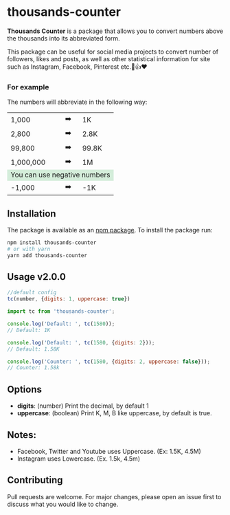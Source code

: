 # thousands-counter
<b>Thousands Counter</b> is a package that allows you to convert numbers above the thousands into its abbreviated form.

This package can be useful for social media projects to convert number of followers, likes and posts, as well as other statistical information for site such as Instagram, Facebook, Pinterest etc.👥👍❤️


### For example
The numbers will abbreviate in the following way:


<table>
  <tr>
    <td>1,000</td>
    <td>➡️</td>
    <td>1K</td>
  </tr>
  <tr>
    <td>2,800</td>
    <td>➡️</td>
    <td>2.8K</td>
  </tr>
  <tr>
    <td>99,800 </td>
    <td>➡️</td>
    <td>99.8K</td>
  </tr>
  <tr>
    <td>1,000,000</td>
    <td>➡️</td>
    <td>1M</td>
  </tr>
  <tr>
  <td colspan="3" style="background: #D4EDDA">You can use negative numbers</td>
  <tr>
    <td>-1,000</td>
    <td>➡️</td>
    <td>-1K</td>
  </tr>
  </tr>
</table>


## Installation
The package is available as an [npm package](https://www.npmjs.com/package/thousands-counter).
To install the package run:

```bash
npm install thousands-counter
# or with yarn
yarn add thousands-counter
```

## Usage v2.0.0
```js
//default config
tc(number, {digits: 1, uppercase: true})
```

```js
import tc from 'thousands-counter';

console.log('Default: ', tc(1580));
// Default: 1K

console.log('Default: ', tc(1580, {digits: 2}));
// Default: 1.58K

console.log('Counter: ', tc(1580, {digits: 2, uppercase: false}));
// Counter: 1.58k
```

## Options 

- **digits**: (number) Print the decimal, by default 1
- **uppercase**: (boolean) Print K, M, B like uppercase, by default  is true.

## Notes:

- Facebook, Twitter and Youtube uses Uppercase. (Ex: 1.5K, 4.5M)
- Instagram uses Lowercase. (Ex. 1.5k, 4.5m)


## Contributing
Pull requests are welcome. For major changes, please open an issue first to discuss what you would like to change.
